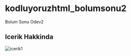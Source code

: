 # kodluyoruzhtml_bolumsonu2
Bolum Sonu Odev2

## Icerik Hakkinda
![icerik1](https://user-images.githubusercontent.com/19577817/113509646-6989c380-955f-11eb-9ee0-4f24e918b901.png)

